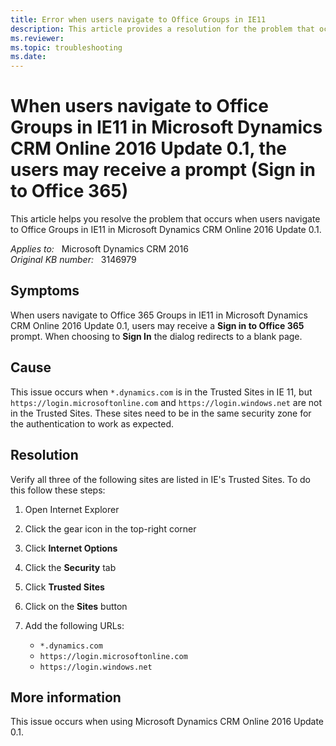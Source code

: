 ```yaml
---
title: Error when users navigate to Office Groups in IE11
description: This article provides a resolution for the problem that occurs when users navigate to Office Groups in IE11 in Microsoft Dynamics CRM Online 2016 Update 0.1.
ms.reviewer: 
ms.topic: troubleshooting
ms.date: 
---
```

# When users navigate to Office Groups in IE11 in Microsoft Dynamics CRM Online 2016 Update 0.1, the users may receive a prompt (Sign in to Office 365)

This article helps you resolve the problem that occurs when users navigate to Office Groups in IE11 in Microsoft Dynamics CRM Online 2016 Update 0.1.

_Applies to:_ &nbsp; Microsoft Dynamics CRM 2016  
_Original KB number:_ &nbsp; 3146979

## Symptoms

When users navigate to Office 365 Groups in IE11 in Microsoft Dynamics CRM Online 2016 Update 0.1, users may receive a **Sign in to Office 365** prompt. When choosing to **Sign In** the dialog redirects to a blank page.

## Cause

This issue occurs when `*.dynamics.com` is in the Trusted Sites in IE 11, but `https://login.microsoftonline.com` and `https://login.windows.net` are not in the Trusted Sites. These sites need to be in the same security zone for the authentication to work as expected.

## Resolution

Verify all three of the following sites are listed in IE's Trusted Sites. To do this follow these steps:

1. Open Internet Explorer
1. Click the gear icon in the top-right corner
1. Click **Internet Options**
1. Click the **Security** tab
1. Click **Trusted Sites**
1. Click on the **Sites** button
1. Add the following URLs:

    - `*.dynamics.com`
    - `https://login.microsoftonline.com`
    - `https://login.windows.net`

## More information

This issue occurs when using Microsoft Dynamics CRM Online 2016 Update 0.1.
